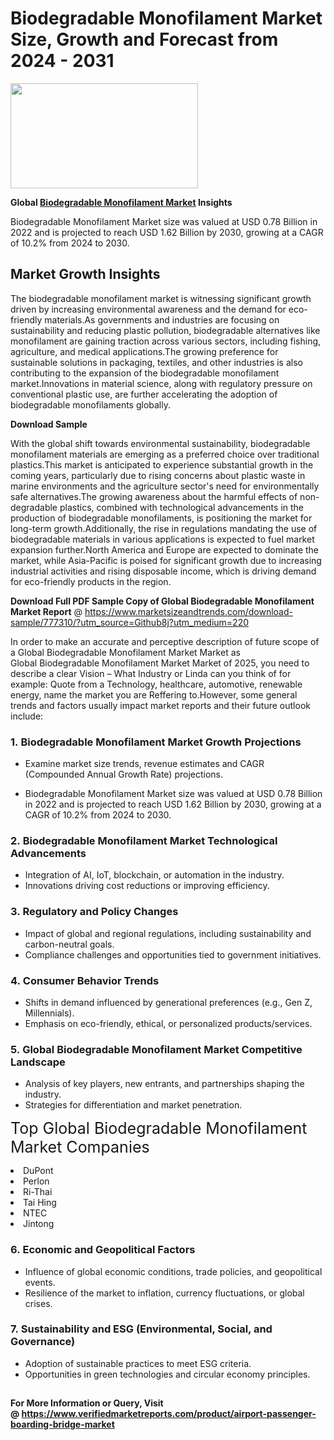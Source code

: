 <H1>Biodegradable Monofilament Market Size, Growth and Forecast from 2024 - 2031</H1><img class="aligncenter size-medium wp-image-584254" src="https://thirdeyenews.in/wp-content/uploads/2024/09/Global-Market-Research-300x168.jpeg" alt="" width="300" height="168" /><p><strong>Global&nbsp;<a href="https://www.marketsizeandtrends.com/download-sample/777310/?utm_source=Github8j?utm_medium=220">Biodegradable Monofilament Market</a> Insights</strong></p><p>Biodegradable Monofilament Market size was valued at USD 0.78 Billion in 2022 and is projected to reach USD 1.62 Billion by 2030, growing at a CAGR of 10.2% from 2024 to 2030.</p><p><h2>Market Growth Insights</h2> <p>The biodegradable monofilament market is witnessing significant growth driven by increasing environmental awareness and the demand for eco-friendly materials.As governments and industries are focusing on sustainability and reducing plastic pollution, biodegradable alternatives like monofilament are gaining traction across various sectors, including fishing, agriculture, and medical applications.The growing preference for sustainable solutions in packaging, textiles, and other industries is also contributing to the expansion of the biodegradable monofilament market.Innovations in material science, along with regulatory pressure on conventional plastic use, are further accelerating the adoption of biodegradable monofilaments globally.</p> <p><strong>Download Sample</strong></p> <p>With the global shift towards environmental sustainability, biodegradable monofilament materials are emerging as a preferred choice over traditional plastics.This market is anticipated to experience substantial growth in the coming years, particularly due to rising concerns about plastic waste in marine environments and the agriculture sector's need for environmentally safe alternatives.The growing awareness about the harmful effects of non-degradable plastics, combined with technological advancements in the production of biodegradable monofilaments, is positioning the market for long-term growth.Additionally, the rise in regulations mandating the use of biodegradable materials in various applications is expected to fuel market expansion further.North America and Europe are expected to dominate the market, while Asia-Pacific is poised for significant growth due to increasing industrial activities and rising disposable income, which is driving demand for eco-friendly products in the region.</p> <p><span class=""><strong>Download Full PDF Sample Copy of Global Biodegradable Monofilament Market Report</strong> @ <a href="https://www.marketsizeandtrends.com/download-sample/777310/?utm_source=Github8j?utm_medium=220" target="_blank">https://www.marketsizeandtrends.com/download-sample/777310/?utm_source=Github8j?utm_medium=220</a></span></p><p>In order to make an accurate and perceptive description of future scope of a Global&nbsp;Biodegradable Monofilament Market Market as Global&nbsp;Biodegradable Monofilament Market Market of 2025, you need to describe a clear Vision &ndash; What Industry or Linda can you think of for example: Quote from a Technology, healthcare, automotive, renewable energy, name the market you are Reffering to.However, some general trends and factors usually impact market reports and their future outlook include:</p><h3>1.&nbsp;<strong>Biodegradable Monofilament Market Growth Projections</strong></h3><ul><li>Examine market size trends, revenue estimates and CAGR (Compounded Annual Growth Rate) projections.</li><li><p>Biodegradable Monofilament Market size was valued at USD 0.78 Billion in 2022 and is projected to reach USD 1.62 Billion by 2030, growing at a CAGR of 10.2% from 2024 to 2030.</p></li></ul><h3>2.&nbsp;<strong>Biodegradable Monofilament Market Technological Advancements</strong></h3><ul><li>Integration of AI, IoT, blockchain, or automation in the industry.</li><li>Innovations driving cost reductions or improving efficiency.</li></ul><h3>3.&nbsp;<strong>Regulatory and Policy Changes</strong></h3><ul><li>Impact of global and regional regulations, including sustainability and carbon-neutral goals.</li><li>Compliance challenges and opportunities tied to government initiatives.</li></ul><h3>4.&nbsp;<strong>Consumer Behavior Trends</strong></h3><ul><li>Shifts in demand influenced by generational preferences (e.g., Gen Z, Millennials).</li><li>Emphasis on eco-friendly, ethical, or personalized products/services.</li></ul><h3>5.&nbsp;<strong>Global Biodegradable Monofilament Market Competitive Landscape</strong></h3><ul><li>Analysis of key players, new entrants, and partnerships shaping the industry.</li><li>Strategies for differentiation and market penetration.</li></ul><p data-pm-slice="1 1 []"><span style="color: inherit; font-family: inherit; font-size: 25px;">Top Global Biodegradable Monofilament Market Companies</span></p><div class="" data-test-id=""><p><li>DuPont</li><li> Perlon</li><li> Ri-Thai</li><li> Tai Hing</li><li> NTEC</li><li> Jintong</li></p></div><h3>6.&nbsp;<strong>Economic and Geopolitical Factors</strong></h3><ul><li>Influence of global economic conditions, trade policies, and geopolitical events.</li><li>Resilience of the market to inflation, currency fluctuations, or global crises.</li></ul><h3>7.&nbsp;<strong>Sustainability and ESG (Environmental, Social, and Governance)</strong></h3><ul><li>Adoption of sustainable practices to meet ESG criteria.</li><li>Opportunities in green technologies and circular economy principles.</li></ul><h2><strong style="font-size: 14px;">For More Information or Query, Visit @&nbsp;</strong><a style="background-color: #ffffff; font-size: 14px;" href="https://www.marketsizeandtrends.com/report/biodegradable-monofilament-market/" target="_blank">https://www.verifiedmarketreports.com/product/airport-passenger-boarding-bridge-market</a></h2>